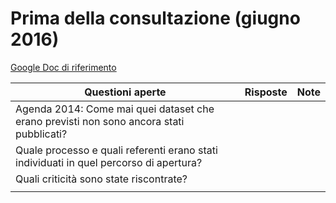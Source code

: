 
# Prima della consultazione (giugno 2016)

[Google Doc di riferimento](https://docs.google.com/document/d/1lmQLQmVJl1ftt8HqSkiC26g8XS1rHxJeCQoah0pa_Uc/edit#heading=h.8ax87qb27awj)

| Questioni aperte       | Risposte           | Note  |
| ------------- |:-------------:| -----:|
|   Agenda 2014: Come mai quei dataset che erano previsti non sono ancora stati pubblicati?   |  	| 	 |
| Quale processo e quali referenti erano stati individuati in quel percorso di apertura? | 	   |   	|
| Quali criticità sono state riscontrate?
 |       |   	 |